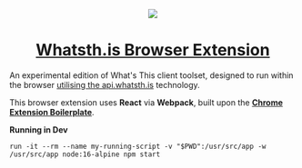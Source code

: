 <p align="center"><img src="https://user-images.githubusercontent.com/11209477/167717787-7f33f564-e975-4055-bf7b-c2b3c29e4f81.png" /></p>
<h1 align="center"><a href="https://whatsth.is">Whatsth.is Browser Extension</a></h1>

An experimental edition of What's This client toolset, designed to run within the browser [utilising the api.whatsth.is][api] technology.

This browser extension uses **React** via **Webpack**, built upon the **[Chrome Extension Boilerplate][bp]**.

**Running in Dev**
```
run -it --rm --name my-running-script -v "$PWD":/usr/src/app -w /usr/src/app node:16-alpine npm start
```

[api]:  https://github.com/soup-bowl/api.whatsth.is
[bp]:   https://github.com/lxieyang/chrome-extension-boilerplate-react
